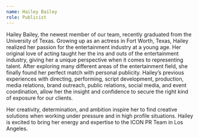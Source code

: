 ```yaml
---
name: Hailey Bailey
role: Publicist
---
```


Hailey Bailey, the newest member of our team, recently graduated from the University of Texas. Growing up as an actress in Fort Worth, Texas, Hailey realized her passion for the entertainment industry at a young age. Her original love of acting taught her the ins and outs of the entertainment industry, giving her a unique perspective when it comes to representing talent. After exploring many different areas of the entertainment field, she finally found her perfect match with personal publicity. Hailey’s previous experiences with directing, performing, script development, production, media relations, brand outreach, public relations, social media, and event coordination, allow her the insight and confidence to secure the right kind of exposure for our clients.

Her creativity, determination, and ambition inspire her to find creative solutions when working under pressure and in high profile situations. Hailey is excited to bring her energy and expertise to the ICON PR Team in Los Angeles.
